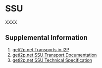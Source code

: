 # SSU

XXXX

## Supplemental Information

1. [geti2p.net Transports in I2P](https://geti2p.net/en/docs/transport)
2. [geti2p.net SSU Transport Documentation](https://geti2p.net/en/docs/transport/ssu)
3. [geti2p.net SSU Technical Specification](https://geti2p.net/spec/ssu)
